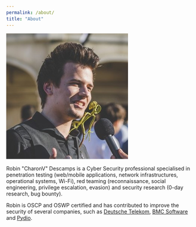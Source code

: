 ```yaml
---
permalink: /about/
title: "About"
---
```


![Robin Descamps](/assets/images/bio.jpg)

Robin "CharonV" Descamps is a Cyber Security professional specialised in penetration testing (web/mobile applications, network infrastructures, operational systems, Wi-Fi), red teaming (reconnaissance, social engineering, privilege escalation, evasion) and security research (0-day research, bug bounty).

Robin is OSCP and OSWP certified and has contributed to improve the security of several companies, such as [Deutsche Telekom](https://www.telekom.com/en/corporate-responsibility/data-protection-data-security/security/details/acknowledgements-358300), [BMC Software](https://docs.bmc.com/docs/security/security-wall-of-fame-864104037.html) and [Pydio](https://pydio.com/fr/community/releases/pydio-cells/pydio-cells-enterprise-2212).
